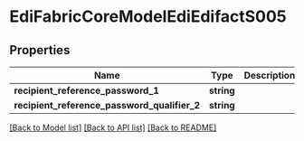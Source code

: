 # EdiFabricCoreModelEdiEdifactS005

## Properties
Name | Type | Description | Notes
------------ | ------------- | ------------- | -------------
**recipient_reference_password_1** | **string** |  | [optional] 
**recipient_reference_password_qualifier_2** | **string** |  | [optional] 

[[Back to Model list]](../README.md#documentation-for-models) [[Back to API list]](../README.md#documentation-for-api-endpoints) [[Back to README]](../README.md)


